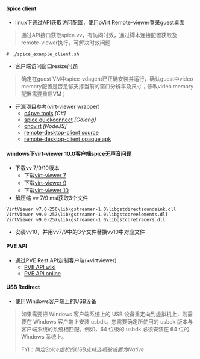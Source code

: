 #### Spice client
* linux下通过API获取访问配置，使用oVirt Remote-viewer登录guest桌面
> 通过API接口获取spice.vv，有访问时效，通过脚本连接配置获取及remote-viewer执行，可解决时效问题
```
# ./spice_example_client.sh
```

* 客户端访问窗口resize问题
> 确定在guest VM中spice-vdagent已正确安装并运行，确认guest中video memory配置是否足够支撑当前的窗口分辨率及尺寸；修改video memory配置需要重启VM；

* 开源项目参考(virt-viewer wrapper)
  * [c4pve tools](https://www.cv4pve-tools.com/)    *[C#]*
  * [spice quickconnect](https://github.com/Elbandi/proxmox-spice-quickconnect)    *[Golang]*
  * [cnovirt](https://github.com/cnovirt/opencc-ovirt-pro-win)    *[NodeJS]*
  * [remote-desktop-client source](https://github.com/iiordanov/remote-desktop-clients)
  * [remote-desktop-client opaque apk](https://napkforpc.com/apk/com.undatech.opaque/)

#### windows下virt-viewer 10.0客户端spice无声音问题
* 下载vv 7/9/10版本
   * 下载[virt-viewer 7](https://virt-manager.org/download/sources/virt-viewer/virt-viewer-x64-7.0.msi)
   * 下载[virt-viewer 9](https://releases.pagure.org/virt-viewer/virt-viewer-x64-9.0-1.1.msi)
   * 下载[virt-viewer 10](https://virt-manager.org/download/)
* 解压缩 vv 7/9 msi获取3个文件
```
VirtViewer v7.0-256\lib\gstreamer-1.0\libgstdirectsoundsink.dll
VirtViewer v9.0-257\lib\gstreamer-1.0\libgstcoreelements.dll
VirtViewer v9.0-257\lib\gstreamer-1.0\libgstcoretracers.dll
```
* 安装vv10，并用vv7/9中的3个文件替换vv10中对应文件

#### PVE API
* 通过PVE Rest API定制客户端(+virtviewer)
  * [PVE API wiki](https://pve.proxmox.com/wiki/Proxmox_VE_API)
  * [PVE API online](https://pve.proxmox.com/pve-docs/api-viewer/#/nodes/{node}/qemu/{vmid}/spiceproxy)

#### USB Redirect
* 使用Windows客户端上的USB设备
> 如果需要把 Windows 客户端系统上的 USB 设备重定向到虚拟机上，则需要在 Windows 客户端上安装 usbdk。您需要确定所使用的 usbdk 版本与客户端系统的系统相匹配。例如，64 位版的 usbdk 必须安装在 64 位的 Windows 系统上。
>
> FYI：*确定Spice虚机的USB支持选项被设置为Native*
